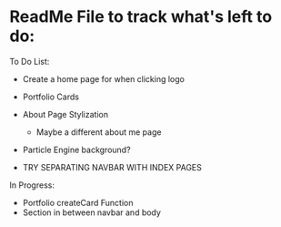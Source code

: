 # ReadMe File to track what's left to do:
To Do List:
* Create a home page for when clicking logo
* Portfolio Cards
* About Page Stylization
    * Maybe a different about me page
* Particle Engine background?

* TRY SEPARATING NAVBAR WITH INDEX PAGES

In Progress:
* Portfolio createCard Function
* Section in between navbar and body
